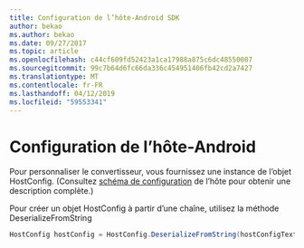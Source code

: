 ```yaml
---
title: Configuration de l’hôte-Android SDK
author: bekao
ms.author: bekao
ms.date: 09/27/2017
ms.topic: article
ms.openlocfilehash: c44cf609fd52423a1ca17988a875c6dc48550007
ms.sourcegitcommit: 99c7b64d6fc66da336c454951406fb42cd2a7427
ms.translationtype: MT
ms.contentlocale: fr-FR
ms.lasthandoff: 04/12/2019
ms.locfileid: "59553341"
---
```

# <a name="host-config---android"></a>Configuration de l’hôte-Android

Pour personnaliser le convertisseur, vous fournissez une instance de l’objet HostConfig. (Consultez [schéma de configuration](../../../rendering-cards/host-config.md) de l’hôte pour obtenir une description complète.)

Pour créer un objet HostConfig à partir d’une chaîne, utilisez la méthode DeserializeFromString

```java
HostConfig hostConfig = HostConfig.DeserializeFromString(hostConfigText);
```